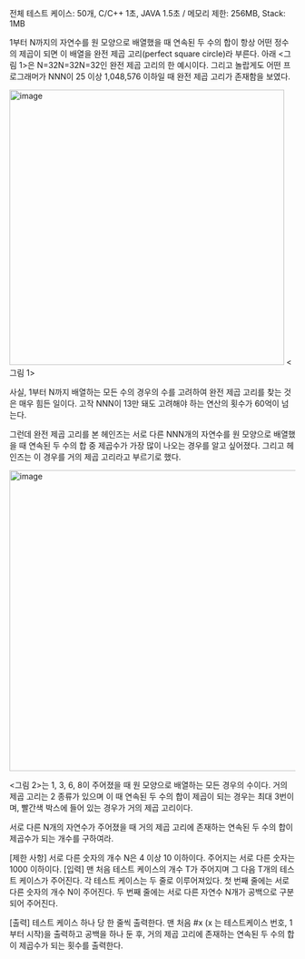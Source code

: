 전체 테스트 케이스: 50개, C/C++ 1초, JAVA 1.5초 / 메모리 제한: 256MB, Stack: 1MB

1부터 N까지의 자연수를 원 모양으로 배열했을 때 연속된 두 수의 합이 항상 어떤 정수의 제곱이 되면 이 배열을 완전 제곱 고리(perfect square circle)라 부른다. 아래 <그림 1>은 N=32N=32N=32인 완전 제곱 고리의 한 예시이다. 그리고 놀랍게도 어떤 프로그래머가 NNN이 25 이상 1,048,576 이하일 때 완전 제곱 고리가 존재함을 보였다.

<img width="484" alt="image" src="https://user-images.githubusercontent.com/68772751/208238728-c2926426-4839-45ea-a9bf-60fd491dff1e.png">
<그림 1>

사실, 1부터 N까지 배열하는 모든 수의 경우의 수를 고려하여 완전 제곱 고리를 찾는 것은 매우 힘든 일이다. 고작 NNN이 13만 돼도 고려해야 하는 연산의 횟수가 60억이 넘는다.

그런데 완전 제곱 고리를 본 헤인즈는 서로 다른 NNN개의 자연수를 원 모양으로 배열했을 때 연속된 두 수의 합 중 제곱수가 가장 많이 나오는 경우를 알고 싶어졌다. 그리고 헤인즈는 이 경우를 거의 제곱 고리라고 부르기로 했다.

<img width="529" alt="image" src="https://user-images.githubusercontent.com/68772751/208238746-80cb25c9-9e01-4501-840e-967901c6ffb6.png">

<그림 2>는 1, 3, 6, 8이 주어졌을 때 원 모양으로 배열하는 모든 경우의 수이다. 거의 제곱 고리는 2 종류가 있으며 이 때 연속된 두 수의 합이 제곱이 되는 경우는 최대 3번이며, 빨간색 박스에 들어 있는 경우가 거의 제곱 고리이다.

서로 다른 N개의 자연수가 주어졌을 때 거의 제곱 고리에 존재하는 연속된 두 수의 합이 제곱수가 되는 개수를 구하여라.

[제한 사항]
서로 다른 숫자의 개수 N은 4 이상 10 이하이다.
주어지는 서로 다른 숫자는 1000 이하이다.
[입력]
맨 처음 테스트 케이스의 개수 T가 주어지며 그 다음 T개의 테스트 케이스가 주어진다. 각 테스트 케이스는 두 줄로 이루어져있다.
첫 번째 줄에는 서로 다른 숫자의 개수 N이 주어진다. 두 번째 줄에는 서로 다른 자연수 N개가 공백으로 구분되어 주어진다.

[출력]
테스트 케이스 하나 당 한 줄씩 출력한다.
맨 처음 #x (x 는 테스트케이스 번호, 1부터 시작)을 출력하고 공백을 하나 둔 후, 거의 제곱 고리에 존재하는 연속된 두 수의 합이 제곱수가 되는 횟수를 출력한다.
